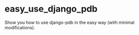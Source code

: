 easy_use_django_pdb
===================

Show you how to use django-pdb in the easy way (with minimal modifications).
